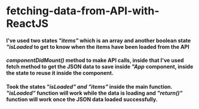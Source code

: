 # fetching-data-from-API-with-ReactJS


  #### I've used two states *"items"* which is an array and another boolean state *"isLoaded* to get to know when the items have been loaded from the API

  #### *componentDidMount()* method to make API calls, inside that I've used fetch method to get the JSON data to save inside *"App* component, inside the state to reuse it inside the component.

   #### Took the states *"isLoaded" and "items"* inside the main function. *"isLoaded"* function will work while the data is loading and *"return()"* function will work once the JSON data loaded successfully. 
